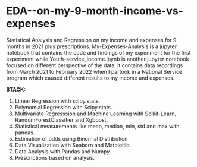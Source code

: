 # EDA--on-my-9-month-income-vs-expenses
Statistical Analysis and Regression  on my income and expenses for 9 months in 2021 plus prescriptions.
My-Expenses-Analysis is a jupyter notebook that contains the code and findings of my experiment for the first experiment while  Youth-service_income.ipynb is another jupyter notebook focused on different perspective of the data, it contains data recordings from March 2021 to February 2022 when I partook in a National Service program which caused different results to my income and expenses.

**STACK:**
1. Linear Regression with scipy.stats.
2. Polynomial Regression with Scipy.stats.
3. Multivariate Regresssion and Machine Learning with Scikit-Learn, RandomForestClassifier and Xgboost.
5. Statistical measurements like mean, median, min, std and max with pandas.
6. Estimation of odds using Binomial Distribution
7. Data Visualization with Seaborn and Matplotlib.
8. Data Analysis with Pandas and Numpy.
9. Prescriptions based on analysis.

